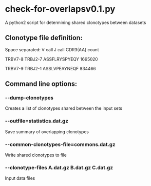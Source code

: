 # check-for-overlapsv0.1.py
A python2 script for determining shared clonotypes between datasets

## Clonotype file definition:
Space separated: V call J call CDR3(AA) count

TRBV7-8 TRBJ2-7 ASSFLRYSPYEQY 1695020

TRBV7-9 TRBJ2-1 ASSLVPEAYNEQF 834466

## Command line options:
### --dump-clonotypes
Creates a list of clonotypes shared between the input sets

### --outfile=statistics.dat.gz
Save summary of overlapping clonotypes

### --common-clonotypes-file=commons.dat.gz
Write shared clonotypes to file

### --clonotype-files A.dat.gz B.dat.gz C.dat.gz
Input data files
